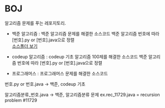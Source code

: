# BOJ
알고리즘 문제를 푸는 레포지토리.

- 백준 알고리즘 : 백준 알고리즘 문제를 해결한 소스코드
백준 알고리즘 번호에 따라 [번호].py or [번호].java으로 정렬  
<a href="">소스폴더 보기</a>
- codeup 알고리즘 : codeup 기초 알고리즘 100제를 해결한 소스코드
백준 알고리즘 번호에 따라 [번호].py or [번호].java으로 정렬

- 프로그래머스 : 프로그래머스 문제를 해결한 소스코드

번호.py or 번호.java -> 백준, codeup 기초

알고리즘분류_번호.java -> 백준, 알고리즘분류 문제
ex.rec_11729.java = recursion problem #11729